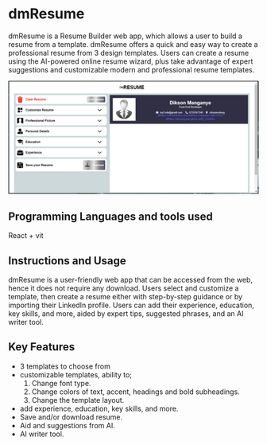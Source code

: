 #                                             dmResume

dmResume is a Resume Builder web app, which allows a user to build a resume from a template. dmResume offers a quick and easy way to create a professional resume from 3 design templates. Users can create a resume using the AI-powered online resume wizard, plus take advantage of expert suggestions and customizable modern and professional resume templates.

![Alt dmResume web app image](dmResumeApp/src/images/dmResume-picture.png)

## Programming Languages and tools used
React + vit

## Instructions and Usage

dmResume is a user-friendly web app that can be accessed from the web, hence it does not require any download. Users select and customize a template, then create a resume either with step-by-step guidance or by importing their LinkedIn profile. Users can add their experience, education, key skills, and more, aided by expert tips, suggested phrases, and an AI writer tool.

## Key Features

- 3 templates to choose from
- customizable templates, ability to; 
    1. Change font type.
    2. Change colors of text, accent, headings and bold subheadings.
    3. Change the template layout.
- add experience, education, key skills, and more.
- Save and/or download resume.
- Aid and suggestions from AI.
- AI writer tool.
 
